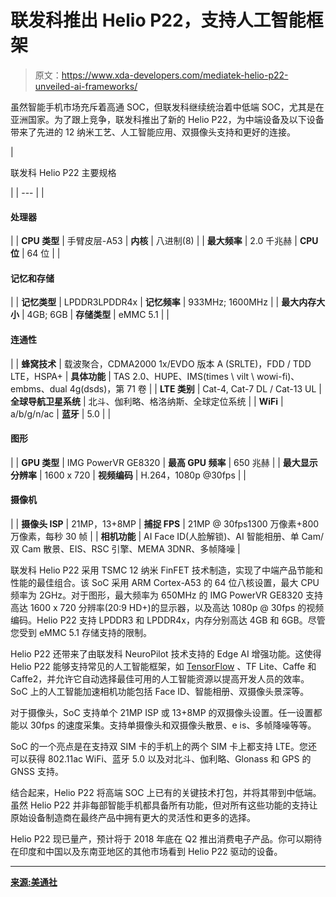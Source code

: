 # 联发科推出 Helio P22，支持人工智能框架

> 原文：<https://www.xda-developers.com/mediatek-helio-p22-unveiled-ai-frameworks/>

虽然智能手机市场充斥着高通 SOC，但联发科继续统治着中低端 SOC，尤其是在亚洲国家。为了跟上竞争，联发科推出了新的 Helio P22，为中端设备及以下设备带来了先进的 12 纳米工艺、人工智能应用、双摄像头支持和更好的连接。

| 

联发科 Helio P22 主要规格

 |
| --- |
| 

#### **处理器**

 |
| **CPU 类型** | 手臂皮层-A53 | **内核** | 八进制(8) |
| **最大频率** | 2.0 千兆赫 | **CPU 位** | 64 位 |
| 

#### **记忆和存储**

 |
| **记忆类型** | LPDDR3LPDDR4x | **记忆频率** | 933MHz; 1600MHz |
| **最大内存大小** | 4GB; 6GB | **存储类型** | eMMC 5.1 |
| 

#### **连通性**

 |
| **蜂窝技术** | 载波聚合，CDMA2000 1x/EVDO 版本 A (SRLTE)，FDD / TDD LTE，HSPA+ | **具体功能** | TAS 2.0、HUPE、IMS(times \ vilt \ wowi-fi)、embms、dual 4g(dsds)，第 71 卷 |
| **LTE 类别** | Cat-4, Cat-7 DL / Cat-13 UL | **全球导航卫星系统** | 北斗、伽利略、格洛纳斯、全球定位系统 |
| **WiFi** | a/b/g/n/ac | **蓝牙** | 5.0 |
| 

#### **图形**

 |
| **GPU 类型** | IMG PowerVR GE8320 | **最高 GPU 频率** | 650 兆赫 |
| **最大显示分辨率** | 1600 x 720 | **视频编码** | H.264，1080p @30fps |
| 

#### **摄像机**

 |
| **摄像头 ISP** | 21MP，13+8MP | **捕捉 FPS** | 21MP @ 30fps1300 万像素+800 万像素，每秒 30 帧 |
| **相机功能** | AI Face ID(人脸解锁)、AI 智能相册、单 Cam/双 Cam 散景、EIS、RSC 引擎、MEMA 3DNR、多帧降噪 |

联发科 Helio P22 采用 TSMC 12 纳米 FinFET 技术制造，实现了中端产品节能和性能的最佳组合。该 SoC 采用 ARM Cortex-A53 的 64 位八核设置，最大 CPU 频率为 2GHz。对于图形，最大频率为 650MHz 的 IMG PowerVR GE8320 支持高达 1600 x 720 分辨率(20:9 HD+)的显示器，以及高达 1080p @ 30fps 的视频编码。Helio P22 支持 LPDDR3 和 LPDDR4x，内存分别高达 4GB 和 6GB。尽管您受到 eMMC 5.1 存储支持的限制。

Helio P22 还带来了由联发科 NeuroPilot 技术支持的 Edge AI 增强功能。这使得 Helio P22 能够支持常见的人工智能框架，如 [TensorFlow](https://www.xda-developers.com/offline-conversational-modeling-google-tensorflow-lite/) 、TF Lite、Caffe 和 Caffe2，并允许它自动选择最佳可用的人工智能资源以提高开发人员的效率。SoC 上的人工智能加速相机功能包括 Face ID、智能相册、双摄像头景深等。

对于摄像头，SoC 支持单个 21MP ISP 或 13+8MP 的双摄像头设置。任一设置都能以 30fps 的速度采集。支持单摄像头和双摄像头散景、e is、多帧降噪等等。

SoC 的一个亮点是在支持双 SIM 卡的手机上的两个 SIM 卡上都支持 LTE。您还可以获得 802.11ac WiFi、蓝牙 5.0 以及对北斗、伽利略、Glonass 和 GPS 的 GNSS 支持。

结合起来，Helio P22 将高端 SOC 上已有的关键技术打包，并将其带到中低端。虽然 Helio P22 并非每部智能手机都具备所有功能，但对所有这些功能的支持让原始设备制造商在最终产品中拥有更大的灵活性和更多的选择。

Helio P22 现已量产，预计将于 2018 年底在 Q2 推出消费电子产品。你可以期待在印度和中国以及东南亚地区的其他市场看到 Helio P22 驱动的设备。

* * *

[**来源:美通社**](https://www.prnewswire.com/news-releases/mediatek-unveils-new-helio-p22-chipset-to-power-mid-range-new-premium-smartphones-300652201.html)